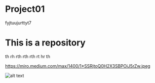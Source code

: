 # Project01
fyjtuujurttyt7


# This is a repository

th
rh
rth
rth
rth
rt
hr
th

https://miro.medium.com/max/1400/1*SSRjtoQ0H2X3SBPOiJ5rZw.jpeg



![alt text]([http://url/to/img.png](https://www.freecodecamp.org/news/content/images/size/w2000/2022/07/git-github.png))
